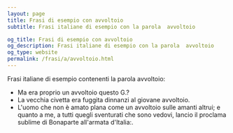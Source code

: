 ```yaml
---
layout: page
title: Frasi di esempio con avvoltoio 
subtitle: Frasi italiane di esempio con la parola  avvoltoio

og_title: Frasi di esempio con avvoltoio 
og_description: Frasi italiane di esempio con la parola  avvoltoio
og_type: website
permalink: /frasi/a/avvoltoio.html
---
```


Frasi italiane di esempio contenenti la parola avvoltoio:


- Ma era proprio un avvoltoio questo G.?
- La vecchia civetta era fuggita dinnanzi al giovane avvoltoio.
- L'uomo che non è amato plana come un avvoltoio sulle amanti altrui; e quanto a me, a tutti quegli sventurati che sono vedovi, lancio il proclama sublime di Bonaparte all'armata d'Italia:.
